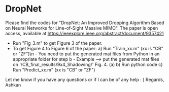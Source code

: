 # DropNet
Please find the codes for "DropNet: An Improved Dropping Algorithm Based on Neural Networks for Line-of-Sight Massive MIMO".
The paper is open access, available at https://ieeexplore.ieee.org/abstract/document/9357421

- Run "Fig_3.m" to get Figure 3 of the paper.
- To get Figure 4 to Figure 6 of the paper:
    a) Run "Train_xx.m" (xx is "CB" or "ZF")\n 
        - You need to put the generated mat files from Python in an appropriate folder for step b
            - Example --> put the generated mat files on '/CB_final_results/9x4_Shadowing/' Fig. 4. (a)
    b) Run python code
    c) Run "Predict_xx.m" (xx is "CB" or "ZF")
    
    
Let me know if you have any questions or if I can be of any help : )
Regards,
Ashkan
